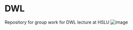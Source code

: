# DWL
Repository for group work for DWL lecture at HSLU
![image](https://github.com/mgrunner/DWL/assets/95408903/9b15dfbe-56e2-4cbf-a1ea-ab14144dc326)
